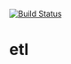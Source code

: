 [![Build Status](https://travis-ci.org/ric9176/etl.svg?branch=master)](https://travis-ci.org/ric9176/etl)
# etl
